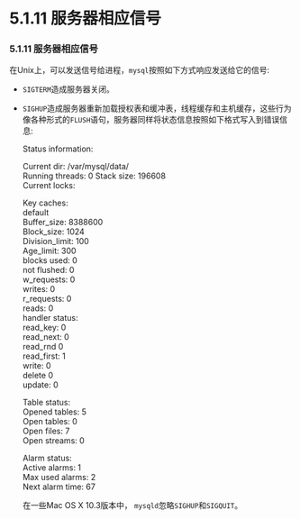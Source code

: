 # 5.1.11 服务器相应信号

### 5.1.11 服务器相应信号

在Unix上，可以发送信号给进程，`mysql`按照如下方式响应发送给它的信号:

* `SIGTERM`造成服务器关闭。

* `SIGHUP`造成服务器重新加载授权表和缓冲表，线程缓存和主机缓存，这些行为像各种形式的`FLUSH`语句，服务器同样将状态信息按照如下格式写入到错误信息:

    Status information:

	Current dir: /var/mysql/data/ <br>
	Running threads: 0 Stack size: 196608 <br>
	Current locks: <br>

	Key caches: <br>
	default <br>
	Buffer_size: 8388600 <br>
	Block_size: 1024 <br>
	Division_limit: 100 <br>
	Age_limit: 300 <br>
	blocks used: 0 <br>
	not flushed: 0 <br>
	w_requests: 0 <br>
	writes: 0 <br>
	r_requests: 0 <br>
	reads: 0 <br>
	handler status: <br>
	read_key: 0 <br>
	read_next: 0 <br>
	read_rnd 0 <br>
	read_first: 1 <br>
	write: 0 <br>
	delete 0 <br>
	update: 0 <br>

	Table status: <br>
	Opened tables: 5 <br>
	Open tables: 0 <br>
	Open files: 7 <br>
	Open streams: 0 <br>

	Alarm status: <br>
	Active alarms: 1 <br>
	Max used alarms: 2 <br>
	Next alarm time: 67 <br>

	在一些Mac OS X 10.3版本中， `mysqld`忽略`SIGHUP`和`SIGQUIT`。

